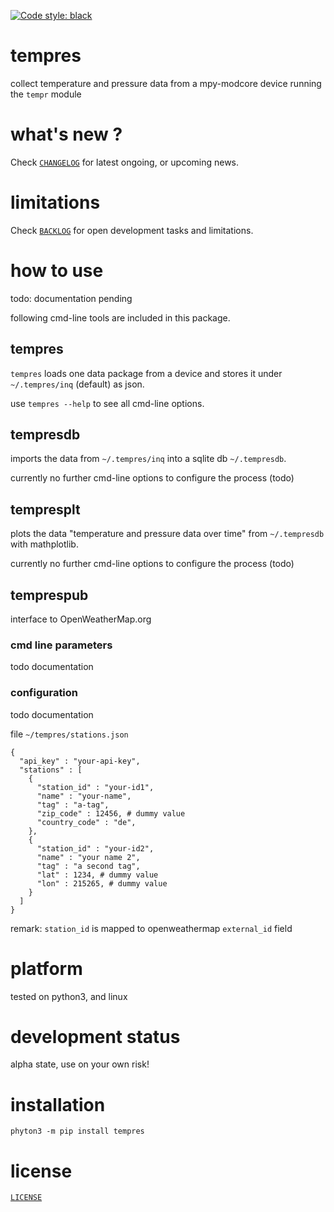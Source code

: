 [![Code style: black](https://img.shields.io/badge/code%20style-black-000000.svg)](https://github.com/psf/black)

# tempres 

collect temperature and pressure data from a mpy-modcore device
running the `tempr` module


# what's new ?

Check
[`CHANGELOG`](https://github.com/kr-g/tempres/blob/main/CHANGELOG.md)
for latest ongoing, or upcoming news.


# limitations

Check 
[`BACKLOG`](https://github.com/kr-g/tempres/blob/main/BACKLOG.md)
for open development tasks and limitations.


# how to use

todo: documentation pending

following cmd-line tools are included in this package.


## tempres

`tempres` loads one data package from a device and stores it under `~/.tempres/inq` (default) as json.

use `tempres --help` to see all cmd-line options.


## tempresdb

imports the data from `~/.tempres/inq` into a sqlite db `~/.tempresdb`.

currently no further cmd-line options to configure the process (todo)


## tempresplt

plots the data "temperature and pressure data over time" from `~/.tempresdb` with mathplotlib.

currently no further cmd-line options to configure the process (todo)


## temprespub

interface to OpenWeatherMap.org

### cmd line parameters

todo documentation

### configuration

todo documentation

file `~/tempres/stations.json` 

    {
      "api_key" : "your-api-key",
      "stations" : [
        { 
          "station_id" : "your-id1",
          "name" : "your-name",
          "tag" : "a-tag",
          "zip_code" : 12456, # dummy value
          "country_code" : "de",
        },
        { 
          "station_id" : "your-id2",
          "name" : "your name 2",
          "tag" : "a second tag",
          "lat" : 1234, # dummy value
          "lon" : 215265, # dummy value
        }
      ]
    }

remark: `station_id` is mapped to openweathermap `external_id` field


# platform

tested on python3, and linux


# development status

alpha state, use on your own risk!


# installation

    phyton3 -m pip install tempres
    

# license

[`LICENSE`](https://github.com/kr-g/tempres/blob/main/LICENSE.md)

